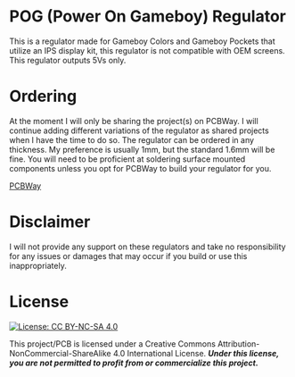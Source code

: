 # POG (Power On Gameboy) Regulator
This is a regulator made for Gameboy Colors and Gameboy Pockets that utilize an IPS display kit, this regulator is not compatible with OEM screens. This regulator outputs 5Vs only.


# Ordering
At the moment I will only be sharing the project(s) on PCBWay. I will continue adding different variations of the regulator as shared projects when I have the time to do so. The regulator can be ordered in any thickness. My preference is usually 1mm, but the standard 1.6mm will be fine.
You will need to be proficient at soldering surface mounted components unless you opt for PCBWay to build your regulator for you.

<a href="https://www.pcbway.com/project/shareproject/Egg_Power_On_Gameboy_Regulator_90470e30.html">PCBWay</a>

# Disclaimer
I will not provide any support on these regulators and take no responsibility for any issues or damages that may occur if you build or use this inappropriately. 

# License

 [![License: CC BY-NC-SA 4.0](https://licensebuttons.net/l/by-nc-sa/4.0/80x15.png)](https://creativecommons.org/licenses/by-nc-sa/4.0/)
 
This project/PCB is licensed under a Creative Commons Attribution-NonCommercial-ShareAlike 4.0 International License. ***Under this license, you are not permitted to profit from or commercialize this project.***
